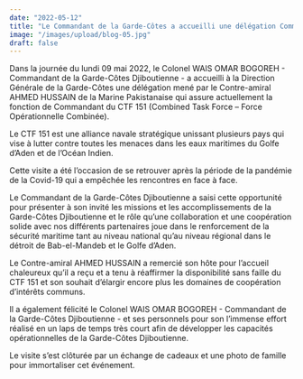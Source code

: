 ```yaml
---
date: "2022-05-12"
title: "Le Commandant de la Garde-Côtes a accueilli une délégation Commandant du CTF 151."
image: "/images/upload/blog-05.jpg"
draft: false
---
```


Dans la journée du lundi 09 mai 2022, le Colonel WAIS OMAR BOGOREH - Commandant de la Garde-Côtes Djiboutienne - a accueilli à la Direction Générale de la Garde-Côtes une délégation mené par le Contre-amiral AHMED HUSSAIN de la Marine Pakistanaise qui assure actuellement la fonction de Commandant du CTF 151 (Combined Task Force – Force Opérationnelle Combinée).

Le CTF 151 est une alliance navale stratégique unissant plusieurs pays qui vise à lutter contre toutes les menaces dans les eaux maritimes du Golfe d’Aden et de l’Océan Indien.

Cette visite a été l’occasion de se retrouver après la période de la pandémie de la Covid-19 qui a empêchée les rencontres en face à face.

Le Commandant de la Garde-Côtes Djiboutienne a saisi cette opportunité pour présenter à son invité les missions et les accomplissements de la Garde-Côtes Djiboutienne et le rôle qu’une collaboration et une coopération solide avec nos différents partenaires joue dans le renforcement de la sécurité maritime tant au niveau national qu’au niveau régional dans le détroit de Bab-el-Mandeb et le Golfe d’Aden.

Le Contre-amiral AHMED HUSSAIN a remercié son hôte pour l’accueil chaleureux qu’il a reçu et a tenu à réaffirmer la disponibilité sans faille du CTF 151 et son souhait d’élargir encore plus les domaines de coopération d’intérêts communs.

Il a également félicité le Colonel WAIS OMAR BOGOREH - Commandant de la Garde-Côtes Djiboutienne - et ses personnels pour son l’immense effort réalisé en un laps de temps très court afin de développer les capacités opérationnelles de la Garde-Côtes Djiboutienne.

Le visite s’est clôturée par un échange de cadeaux et une photo de famille pour immortaliser cet événement.